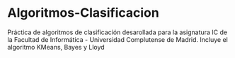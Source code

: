 # Algoritmos-Clasificacion
Práctica de algoritmos de clasificación desarollada para la asignatura IC de la Facultad de Informática - Universidad Complutense de Madrid.
Incluye el algoritmo KMeans, Bayes y Lloyd
